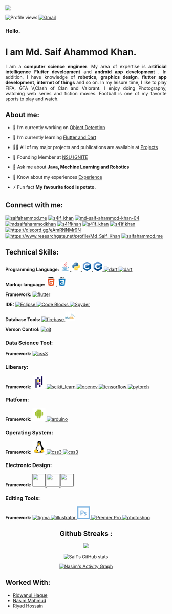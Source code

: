 <a target="_blank"><img align="center" src="https://github.com/saif-ahammod/saif-ahammod/blob/main/s.png"></a>

![Profile views](https://gpvc.arturio.dev/saif-ahammod)
[![Gmail](https://img.shields.io/badge/%20-Send%20Mail-black?color=14171A&labelColor=ef5350&logo=gmail&logoColor=ffffff)](mailto:saif.ahammod@northsouth.edu)


### Hello.
# I am Md. Saif Ahammod Khan.




<p align="justify">
I am a <b>computer science engineer</b>. My area of expertise is <b>artificial intelligence</b> <b>Flutter development</b> and <b>android app development</b> . In addition, I have knowledge of <b>robotics</b>, <b>graphics design</b>, <b>flutter app development</b>, <b>internet of things</b> and so on. In my leisure time, I like to play FIFA, GTA V,Clash of Clan and Valorant. I enjoy doing Photography, watching web series and fiction movies. Football is one of my favorite sports to play and watch.
</p>

<h2 align="left">About me:</h2>

- 🔭 I’m currently working on [Object Detection]([https://github.com/saif-ahammod/](https://github.com/saif-ahammod/Fire-and-smoke-detection))

- 🌱 I’m currently learning [Flutter and Dart](https://github.com/saif-ahammod/Flutter-and-Dart)
<!--
- 👯 I’m looking to collaborate on [N/A](https://www.linkedin.com/in/md-saif-ahammod-khan-04/)

- 🤝 I’m looking for help with [N/A](https://www.linkedin.com/in/md-saif-ahammod-khan-04/)
-->
- 👨‍💻 All of my major projects and publications are available at <a href="https://saifahammod.me/mywork.html" target="_blank">Projects</a>

- 💼 Founding Member at <a href="https://www.facebook.com/nsuignite" target="_blank">NSU IGNITE</a>
<!--
- 📝 I regularly write articles on [https://saifahammod.me/](https://saifahammod.me/)
-->
- 💬 Ask me about **Java, Mechine Learning and Robotics**

<!-- 
- 📫 To reach me mail me at **saif.ahammod@gmail.com**
-->
- 📄 Know about my experiences [Experience](https://saifahammod.me/experience.html)

- ⚡ Fun fact **My favourite food is potato.**


<h2 align="left">Connect with me:</h2>
<p align="left">
<a href="https://saifahammod.me/" target="blank"><img align="center" src="https://github.com/saif-ahammod/saif-ahammod/blob/main/coding.png" alt="saifahammod.me" height="30" width="30" /></a>
<a href="https://twitter.com/s4if_khan" target="blank"><img align="center" src="https://raw.githubusercontent.com/rahuldkjain/github-profile-readme-generator/master/src/images/icons/Social/twitter.svg" alt="s4if_khan" height="30" width="40" /></a>
<a href="https://linkedin.com/in/md-saif-ahammod-khan-04" target="blank"><img align="center" src="https://raw.githubusercontent.com/rahuldkjain/github-profile-readme-generator/master/src/images/icons/Social/linked-in-alt.svg" alt="md-saif-ahammod-khan-04" height="30" width="40" /></a>
<a href="https://kaggle.com/mdsaifahammodkhan" target="blank"><img align="center" src="https://raw.githubusercontent.com/rahuldkjain/github-profile-readme-generator/master/src/images/icons/Social/kaggle.svg" alt="mdsaifahammodkhan" height="30" width="40" /></a>
<a href="https://fb.com/s41fkhan" target="blank"><img align="center" src="https://raw.githubusercontent.com/rahuldkjain/github-profile-readme-generator/master/src/images/icons/Social/facebook.svg" alt="s41fkhan" height="30" width="40" /></a>
<a href="https://instagram.com/s41f_khan" target="blank"><img align="center" src="https://raw.githubusercontent.com/rahuldkjain/github-profile-readme-generator/master/src/images/icons/Social/instagram.svg" alt="s41f_khan" height="30" width="40" /></a>
<a href="https://www.youtube.com/channel/UCltyvTSm1860UvUkWZ7n9SQ" target="blank"><img align="center" src="https://raw.githubusercontent.com/rahuldkjain/github-profile-readme-generator/master/src/images/icons/Social/youtube.svg" alt="s41f khan" height="30" width="40" /></a>
<a href="https://discord.gg/https://discord.gg/eAmRNNMr9N" target="blank"><img align="center" src="https://raw.githubusercontent.com/rahuldkjain/github-profile-readme-generator/master/src/images/icons/Social/discord.svg" alt="https://discord.gg/eAmRNNMr9N" height="30" width="40" /></a>
<a href="https://www.researchgate.net/profile/Md_Saif_Khan" target="blank"><img align="center" src="https://cdn.iconscout.com/icon/free/png-256/researchgate-2752086-2284903.png" alt="https://www.researchgate.net/profile/Md_Saif_Khan" height="30" width="30" /></a>
<a href="https://scholar.google.com/citations?hl=en&authuser=1&user=gwOb2jsAAAAJ" target="blank"><img align="center" src="https://github.com/saif-ahammod/saif-ahammod/blob/main/logo/gs.png" alt="saifahammod.me" height="30" width="30" /></a>
</p>
<h2 align="left">Technical Skills:</h2>

<p align="left"> 
<b>Programming Language:</b> 
<a href="https://www.java.com" target="_blank" rel="noreferrer"> <img src="https://raw.githubusercontent.com/devicons/devicon/master/icons/java/java-original.svg" alt="java" width="30" height="30"/> </a>
<a href="https://www.python.org" target="_blank" rel="noreferrer"> <img src="https://raw.githubusercontent.com/devicons/devicon/master/icons/python/python-original.svg" alt="python" width="30" height="30"/> </a>
<a href="https://www.cprogramming.com/" target="_blank" rel="noreferrer"> <img src="https://raw.githubusercontent.com/devicons/devicon/master/icons/c/c-original.svg" alt="c" width="30" height="30"/> </a> 
<a href="https://www.w3schools.com/cpp/" target="_blank" rel="noreferrer"> <img src="https://raw.githubusercontent.com/devicons/devicon/master/icons/cplusplus/cplusplus-original.svg" alt="cplusplus" width="30" height="30"/> </a>
<a href="https://en.wikipedia.org/wiki/SQL" target="_blank" rel="noreferrer"> <img src="https://github.com/saif-ahammod/saif-ahammod/blob/main/logo/sql.png" alt="dart" width="30" height="30"/> </a>
<a href="https://dart.dev" target="_blank" rel="noreferrer"> <img src="https://www.vectorlogo.zone/logos/dartlang/dartlang-icon.svg" alt="dart" wwidth="30" height="30"/> </a>
</p>


<p align="left"> 
<b>Markup language:</b> 
<a href="https://www.w3.org/html/" target="_blank" rel="noreferrer"> <img src="https://raw.githubusercontent.com/devicons/devicon/master/icons/html5/html5-original-wordmark.svg" alt="html5" width="30" height="30"/> </a>
<a href="https://www.w3schools.com/css/" target="_blank" rel="noreferrer"> <img src="https://raw.githubusercontent.com/devicons/devicon/master/icons/css3/css3-original-wordmark.svg" alt="css3" width="30" height="30"/> </a>
</p>


<p align="left">      
  <b>Framework: </b>
  <a href="https://flutter.dev" target="_blank" rel="noreferrer"> <img src="https://www.vectorlogo.zone/logos/flutterio/flutterio-icon.svg" alt="flutter" width="30" height="30"/> </a>            </p>

<p align="left">
  <b>IDE: </b>
  <a href="https://flutter.dev" target="_blank" rel="noreferrer"> <img src="https://github.com/saif-ahammod/saif-ahammod/blob/main/logo/eclipse.png" alt="Eclipse" width="30" height="30"/> </a>
    <a href="https://flutter.dev" target="_blank" rel="noreferrer"> <img src="https://github.com/saif-ahammod/saif-ahammod/blob/main/logo/codeblocks.png" alt="Code Blocks" width="30" height="30"/> </a>  
    <a href="https://flutter.dev" target="_blank" rel="noreferrer"> <img src="https://github.com/saif-ahammod/saif-ahammod/blob/main/logo/spyder.png" alt="Spyder" width="30" height="30"/> </a>  
</p>

<p align="left"> 
  <b>Database Tools: </b>
<a href="https://firebase.google.com/" target="_blank" rel="noreferrer"> <img src="https://www.vectorlogo.zone/logos/firebase/firebase-icon.svg" alt="firebase" width="30" height="30"/> </a>
<a href="https://www.mysql.com/" target="_blank" rel="noreferrer"> <img src="https://raw.githubusercontent.com/devicons/devicon/master/icons/mysql/mysql-original-wordmark.svg" alt="mysql" width="30" height="30"/> </a>
</p>


<p align="left"> 
  <b>Verson Control: </b>
<a href="https://git-scm.com/" target="_blank" rel="noreferrer"> <img src="https://www.vectorlogo.zone/logos/git-scm/git-scm-icon.svg" alt="git" width="30" height="30"/> </a>
</p>
<h3 align="left">Data Science Tool:</h3>
<p align="left"> 
  <b>Framework: </b>
<a href="https://www.anaconda.com/" target="_blank" rel="noreferrer"> <img src="https://github.com/saif-ahammod/saif-ahammod/blob/main/logo/anaconda.png" alt="css3" width="40" height="40"/> </a>
</p>

<h3 align="left">Liberary:</h3>
<p align="left"> 
  <b>Framework: </b>
<a href="https://pandas.pydata.org/" target="_blank" rel="noreferrer"> <img src="https://raw.githubusercontent.com/devicons/devicon/2ae2a900d2f041da66e950e4d48052658d850630/icons/pandas/pandas-original.svg" alt="pandas" width="40" height="40"/> </a>
<a href="https://scikit-learn.org/" target="_blank" rel="noreferrer"> <img src="https://upload.wikimedia.org/wikipedia/commons/0/05/Scikit_learn_logo_small.svg" alt="scikit_learn" width="40" height="40"/> </a>
<a href="https://opencv.org/" target="_blank" rel="noreferrer"> <img src="https://www.vectorlogo.zone/logos/opencv/opencv-icon.svg" alt="opencv" width="40" height="40"/> </a>
<a href="https://www.tensorflow.org" target="_blank" rel="noreferrer"> <img src="https://www.vectorlogo.zone/logos/tensorflow/tensorflow-icon.svg" alt="tensorflow" width="40" height="40"/> </a>
<a href="https://pytorch.org/" target="_blank" rel="noreferrer"> <img src="https://www.vectorlogo.zone/logos/pytorch/pytorch-icon.svg" alt="pytorch" width="40" height="40"/> </a> 
</p>

<h3 align="left">Platform:</h3>
<p align="left"> 
  <b>Framework: </b>
<a href="https://developer.android.com" target="_blank" rel="noreferrer"> <img src="https://raw.githubusercontent.com/devicons/devicon/master/icons/android/android-original-wordmark.svg" alt="android" width="40" height="40"/> </a>
<a href="https://www.arduino.cc/" target="_blank" rel="noreferrer"> <img src="https://cdn.worldvectorlogo.com/logos/arduino-1.svg" alt="arduino" width="40" height="40"/> </a> 
</p>

<h3 align="left">Operating System:</h3>
<p align="left"> 
  <b>Framework: </b>
<a href="https://www.linux.org/" target="_blank" rel="noreferrer"> <img src="https://raw.githubusercontent.com/devicons/devicon/master/icons/linux/linux-original.svg" alt="linux" width="40" height="40"/> </a> 
<a href="https://www.w3schools.com/xml/default.asp" target="_blank" rel="noreferrer"> <img src="https://github.com/saif-ahammod/saif-ahammod/blob/main/windows.png" alt="css3" width="40" height="40"/> </a>
<a href="https://www.w3schools.com/xml/default.asp" target="_blank" rel="noreferrer"> <img src="https://github.com/saif-ahammod/saif-ahammod/blob/main/raspbian.png" alt="css3" width="40" height="40"/> </a>
</p>

<h3 align="left">Electronic Design:</h3>
<p align="left"> 
  <b>Framework: </b>
<a href="" target="_blank" rel="noreferrer"> <img src="https://github.com/saif-ahammod/saif-ahammod/blob/main/logo/logisim.png" width="40" height="40"/> </a>
<a href="" target="_blank" rel="noreferrer"> <img src="https://github.com/saif-ahammod/saif-ahammod/blob/main/logo/fritzing-icon.png" width="40" height="40"/> </a>
<a href="" target="_blank" rel="noreferrer"> <img src="https://github.com/saif-ahammod/saif-ahammod/blob/main/logo/proteus.png" width="40" height="40"/> </a>

</p>

<h3 align="left">Editing Tools:</h3>
<p align="left"> 
  <b>Framework: </b>
<a href="https://www.figma.com/" target="_blank" rel="noreferrer"> <img src="https://www.vectorlogo.zone/logos/figma/figma-icon.svg" alt="figma" width="40" height="40"/> </a>
<a href="https://www.adobe.com/in/products/illustrator.html" target="_blank" rel="noreferrer"> <img src="https://www.vectorlogo.zone/logos/adobe_illustrator/adobe_illustrator-icon.svg" alt="illustrator" width="40" height="40"/> </a>
<a href="https://www.photoshop.com/en" target="_blank" rel="noreferrer"> <img src="https://raw.githubusercontent.com/devicons/devicon/master/icons/photoshop/photoshop-line.svg" alt="photoshop" width="40" height="40"/> </a>
<a href="https://www.adobe.com/products/premiere.html" target="_blank" rel="noreferrer"> <img src="https://github.com/saif-ahammod/saif-ahammod/blob/main/logo/prpro.png" alt="Premier Pro" width="40" height="40"/> </a>
<a href="" target="_blank" rel="noreferrer"> <img src="https://github.com/saif-ahammod/saif-ahammod/blob/main/logo/sketchup.png" alt="photoshop" width="40" height="40"/> </a>
</p>



<h2 align="center">Github Streaks :</h2>

<div align="center">

<img src="https://github-readme-streak-stats.herokuapp.com?user=saif-ahammod&theme=github-dark&hide_border=true&date_format=j%20M%5B%20Y%5D&stroke=08FF08&ring=11FfEE&fire=FA4616&currStreakLabel=11FfEE&currStreakNum=08FF08&sideNums=08FF08&sideLabels=11FfEE&dates=FFFFFF&background=DD272700">
  
![Saif's GitHub stats](https://github-readme-stats.vercel.app/api?username=saif-ahammod&show_icons=true&theme=highcontrast)
 
<a href="#"><img alt="Nasim's Activity Graph" src="https://github-readme-activity-graph.cyclic.app/graph?username=saif-ahammod&bg_color=DD272700&color=08FF08&line=11FfEE&point=FFFFFF&hide_border=true" /></a>
</div>


## Worked With:
* [Ridwanul Haque](https://github.com/rhridwan)
* [Nasim Mahmud](https://github.com/Nasim-Mahmud)
* [Riyad Hossain](https://github.com/riyad1721)

